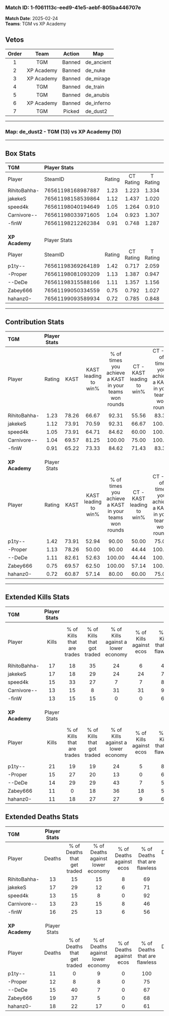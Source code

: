 ### Match ID: 1-f061113c-eed9-41e5-aebf-805ba446707e  
**Match Date**: 2025-02-24  
**Teams**: TGM vs XP Academy  

## Vetos  

| Order | Team | Action | Map |
| :---: | :--: | :----: | --- |
| 1 | TGM | Banned | de_ancient |
| 2 | XP Academy | Banned | de_nuke |
| 3 | XP Academy | Banned | de_mirage |
| 4 | TGM | Banned | de_train |
| 5 | TGM | Banned | de_anubis |
| 6 | XP Academy | Banned | de_inferno |
| 7 | TGM | Picked | de_dust2 |

---  

### **Map**: de_dust2 - TGM (13) vs XP Academy (10)  
---  

## Box Stats  

| **TGM**        | Player Stats      |        |           |          |       |      |       |         |        |      |     |
| :- | :- | :-: | :-: | :-: | :-: | :-: | :-: | :-: | :-: | :-: | :-: |
| Player         | SteamID           | Rating | CT Rating | T Rating | KAST  | ADR  | Kills | Assists | Deaths | K/D  | HS% |
| RihitoBahha-   | 76561198168987887 |  1.23  |   1.223   |  1.334   | 78.26 | 75.7 |  17   |    4    |   13   | 1.31 | 70  |
| jakekeS        | 76561198158539864 |  1.12  |   1.437   |  1.020   | 73.91 | 76.7 |  17   |    7    |   17   | 1.00 | 64  |
| speed4k        | 76561198040194649 |  1.05  |   1.264   |  0.910   | 73.91 | 55.8 |  15   |    1    |   13   | 1.15 | 40  |
| Carnivore--    | 76561198033971605 |  1.04  |   0.923   |  1.307   | 69.57 | 78.2 |  13   |    7    |   13   | 1.00 | 69  |
| -finW          | 76561198212262384 |  0.91  |   0.748   |  1.287   | 65.22 | 69.7 |  13   |    8    |   16   | 0.81 | 76  |
|                |                   |        |           |          |       |      |       |         |        |      |     |
|                |                   |        |           |          |       |      |       |         |        |      |     |
|                |                   |        |           |          |       |      |       |         |        |      |     |
| **XP Academy** | Player Stats      |        |           |          |       |      |       |         |        |      |     |
| Player         | SteamID           | Rating | CT Rating | T Rating | KAST  | ADR  | Kills | Assists | Deaths | K/D  | HS% |
| p1ty--         | 76561198369264189 |  1.42  |   0.717   |  2.059   | 73.91 | 84.9 |  21   |    2    |   11   | 1.91 | 28  |
| -Proper        | 76561198081093209 |  1.13  |   1.387   |  0.947   | 78.26 | 60.7 |  15   |    5    |   12   | 1.25 | 53  |
| --DeDe         | 76561198315588166 |  1.11  |   1.357   |  1.156   | 82.61 | 74.8 |  14   |    7    |   15   | 0.93 | 57  |
| Zabey666       | 76561199050334559 |  0.75  |   0.792   |  1.027   | 69.57 | 60.2 |  11   |    3    |   19   | 0.58 | 36  |
| hahanz0-       | 76561199093589934 |  0.72  |   0.785   |  0.848   | 60.87 | 61.4 |  11   |    6    |   18   | 0.61 | 63  |
---  

## Contribution Stats  

| **TGM**        | Player Stats |       |                      |                                                        |                           |                                                             |                          |                                                            |
| :- | :-: | :-: | :-: | :-: | :-: | :-: | :-: | :-: |
| Player         |    Rating    | KAST  | KAST leading to win% | % of times you achieve a KAST in your teams won rounds | CT - KAST leading to win% | CT - % of times you achieve a KAST in your teams won rounds | T - KAST leading to win% | T - % of times you achieve a KAST in your teams won rounds |
| RihitoBahha-   |     1.23     | 78.26 |        66.67         |                         92.31                          |           55.56           |                            83.33                            |          77.78           |                           100.00                           |
| jakekeS        |     1.12     | 73.91 |        70.59         |                         92.31                          |           66.67           |                           100.00                            |          75.00           |                           85.71                            |
| speed4k        |     1.05     | 73.91 |        64.71         |                         84.62                          |           60.00           |                           100.00                            |          71.43           |                           71.43                            |
| Carnivore--    |     1.04     | 69.57 |        81.25         |                         100.00                         |           75.00           |                           100.00                            |          87.50           |                           100.00                           |
| -finW          |     0.91     | 65.22 |        73.33         |                         84.62                          |           71.43           |                            83.33                            |          75.00           |                           85.71                            |
|                |              |       |                      |                                                        |                           |                                                             |                          |                                                            |
|                |              |       |                      |                                                        |                           |                                                             |                          |                                                            |
|                |              |       |                      |                                                        |                           |                                                             |                          |                                                            |
| **XP Academy** | Player Stats |       |                      |                                                        |                           |                                                             |                          |                                                            |
| Player         |    Rating    | KAST  | KAST leading to win% | % of times you achieve a KAST in your teams won rounds | CT - KAST leading to win% | CT - % of times you achieve a KAST in your teams won rounds | T - KAST leading to win% | T - % of times you achieve a KAST in your teams won rounds |
| p1ty--         |     1.42     | 73.91 |        52.94         |                         90.00                          |           50.00           |                            75.00                            |          54.55           |                           100.00                           |
| -Proper        |     1.13     | 78.26 |        50.00         |                         90.00                          |           44.44           |                           100.00                            |          55.56           |                           83.33                            |
| --DeDe         |     1.11     | 82.61 |        52.63         |                         100.00                         |           44.44           |                           100.00                            |          60.00           |                           100.00                           |
| Zabey666       |     0.75     | 69.57 |        62.50         |                         100.00                         |           57.14           |                           100.00                            |          66.67           |                           100.00                           |
| hahanz0-       |     0.72     | 60.87 |        57.14         |                         80.00                          |           60.00           |                            75.00                            |          55.56           |                           83.33                            |
---  

## Extended Kills Stats  

| **TGM**        | Player Stats |                            |                            |                                    |                         |                              |                                 |                                       |                    |           |
| :- | :-: | :-: | :-: | :-: | :-: | :-: | :-: | :-: | :-: | :-: |
| Player         |    Kills     | % of Kills that are trades | % of Kills that got traded | % of Kills against a lower economy | % of Kills against ecos | % of Kills that are flawless | % of Kills that are close duels | % of Kills that are assisted by flash | Pistol Round Kills | AWP Kills |
| RihitoBahha-   |      17      |             18             |             35             |                 24                 |            6            |              47              |                6                |                   0                   |         1          |     0     |
| jakekeS        |      17      |             18             |             29             |                 24                 |           24            |              71              |                0                |                   0                   |         2          |     0     |
| speed4k        |      15      |             33             |             27             |                 7                  |            7            |              87              |                0                |                   7                   |         0          |    10     |
| Carnivore--    |      13      |             15             |             8              |                 31                 |           31            |              92              |                0                |                   0                   |         4          |     0     |
| -finW          |      13      |             15             |             15             |                 0                  |            0            |              69              |               15                |                   0                   |         3          |     0     |
|                |              |                            |                            |                                    |                         |                              |                                 |                                       |                    |           |
|                |              |                            |                            |                                    |                         |                              |                                 |                                       |                    |           |
|                |              |                            |                            |                                    |                         |                              |                                 |                                       |                    |           |
| **XP Academy** | Player Stats |                            |                            |                                    |                         |                              |                                 |                                       |                    |           |
| Player         |    Kills     | % of Kills that are trades | % of Kills that got traded | % of Kills against a lower economy | % of Kills against ecos | % of Kills that are flawless | % of Kills that are close duels | % of Kills that are assisted by flash | Pistol Round Kills | AWP Kills |
| p1ty--         |      21      |             19             |             19             |                 24                 |            5            |              81              |                0                |                   0                   |         3          |    14     |
| -Proper        |      15      |             27             |             20             |                 13                 |            0            |              67              |                0                |                  13                   |         1          |     0     |
| --DeDe         |      14      |             29             |             29             |                 43                 |            7            |              57              |                0                |                  14                   |         0          |     0     |
| Zabey666       |      11      |             0              |             18             |                 36                 |           18            |              55              |               18                |                   9                   |         0          |     1     |
| hahanz0-       |      11      |             18             |             27             |                 27                 |            9            |              64              |               18                |                   9                   |         0          |     0     |
## Extended Deaths Stats  

| **TGM**        | Player Stats |                             |                                   |                          |                               |                            |                           |               |
| :- | :-: | :-: | :-: | :-: | :-: | :-: | :-: | :-: |
| Player         |    Deaths    | % of Deaths that get traded | % of Deaths against lower economy | % of Deaths against ecos | % of Deaths that are flawless | % of Deaths that are close | % of Deaths while blinded | Deaths to AWP |
| RihitoBahha-   |      13      |             15              |                15                 |            8             |              69               |             15             |             0             |       3       |
| jakekeS        |      17      |             29              |                12                 |            6             |              71               |             6              |             6             |       4       |
| speed4k        |      13      |             15              |                 8                 |            0             |              92               |             0              |             8             |       1       |
| Carnivore--    |      13      |             23              |                15                 |            8             |              46               |             8              |            15             |       1       |
| -finW          |      16      |             25              |                13                 |            6             |              56               |             0              |            13             |       6       |
|                |              |                             |                                   |                          |                               |                            |                           |               |
|                |              |                             |                                   |                          |                               |                            |                           |               |
|                |              |                             |                                   |                          |                               |                            |                           |               |
| **XP Academy** | Player Stats |                             |                                   |                          |                               |                            |                           |               |
| Player         |    Deaths    | % of Deaths that get traded | % of Deaths against lower economy | % of Deaths against ecos | % of Deaths that are flawless | % of Deaths that are close | % of Deaths while blinded | Deaths to AWP |
| p1ty--         |      11      |              0              |                 9                 |            0             |              100              |             0              |             0             |       2       |
| -Proper        |      12      |              8              |                 8                 |            0             |              75               |             0              |             8             |       2       |
| --DeDe         |      15      |             40              |                 7                 |            0             |              67               |             7              |             0             |       1       |
| Zabey666       |      19      |             37              |                 5                 |            0             |              68               |             5              |             0             |       3       |
| hahanz0-       |      18      |             22              |                17                 |            0             |              61               |             6              |             0             |       2       |
